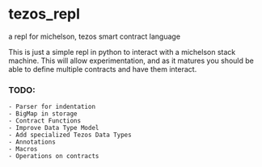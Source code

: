 # tezos_repl
a repl for michelson, tezos smart contract language

This is just a simple repl in python to interact with a michelson stack machine.  This will allow experimentation, and as it matures you should be able to define multiple contracts and have them interact.


### TODO:

    - Parser for indentation
    - BigMap in storage
    - Contract Functions
    - Improve Data Type Model
    - Add specialized Tezos Data Types
    - Annotations
    - Macros
    - Operations on contracts
